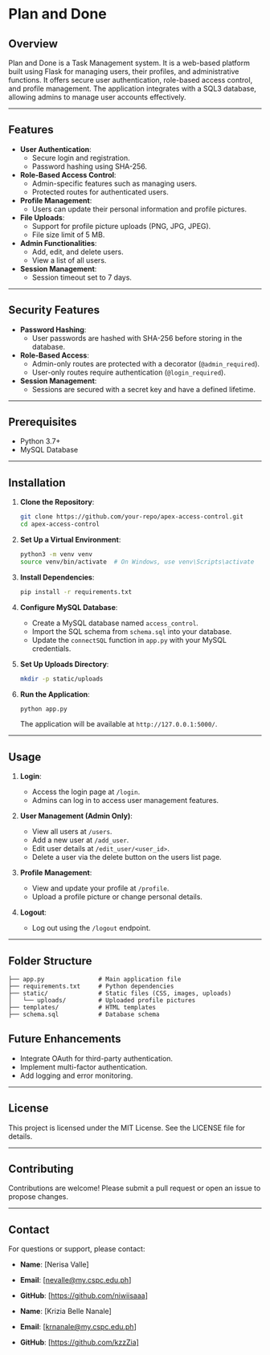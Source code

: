 # Plan and Done

## Overview
Plan and Done is a Task Management system. It is a web-based platform built using Flask for managing users, their profiles, and administrative functions. It offers secure user authentication, role-based access control, and profile management. The application integrates with a SQL3 database, allowing admins to manage user accounts effectively.

---

## Features

- **User Authentication**:
  - Secure login and registration.
  - Password hashing using SHA-256.
- **Role-Based Access Control**:
  - Admin-specific features such as managing users.
  - Protected routes for authenticated users.
- **Profile Management**:
  - Users can update their personal information and profile pictures.
- **File Uploads**:
  - Support for profile picture uploads (PNG, JPG, JPEG).
  - File size limit of 5 MB.
- **Admin Functionalities**:
  - Add, edit, and delete users.
  - View a list of all users.
- **Session Management**:
  - Session timeout set to 7 days.

---

## Security Features

- **Password Hashing**:
  - User passwords are hashed with SHA-256 before storing in the database.
- **Role-Based Access**:
  - Admin-only routes are protected with a decorator (`@admin_required`).
  - User-only routes require authentication (`@login_required`).
- **Session Management**:
  - Sessions are secured with a secret key and have a defined lifetime.

---

## Prerequisites

- Python 3.7+
- MySQL Database

---

## Installation

1. **Clone the Repository**:
   ```bash
   git clone https://github.com/your-repo/apex-access-control.git
   cd apex-access-control
   ```

2. **Set Up a Virtual Environment**:
   ```bash
   python3 -m venv venv
   source venv/bin/activate  # On Windows, use venv\Scripts\activate
   ```

3. **Install Dependencies**:
   ```bash
   pip install -r requirements.txt
   ```

4. **Configure MySQL Database**:
   - Create a MySQL database named `access_control`.
   - Import the SQL schema from `schema.sql` into your database.
   - Update the `connectSQL` function in `app.py` with your MySQL credentials.

5. **Set Up Uploads Directory**:
   ```bash
   mkdir -p static/uploads
   ```

6. **Run the Application**:
   ```bash
   python app.py
   ```
   The application will be available at `http://127.0.0.1:5000/`.

---

## Usage

1. **Login**:
   - Access the login page at `/login`.
   - Admins can log in to access user management features.

2. **User Management (Admin Only)**:
   - View all users at `/users`.
   - Add a new user at `/add_user`.
   - Edit user details at `/edit_user/<user_id>`.
   - Delete a user via the delete button on the users list page.

3. **Profile Management**:
   - View and update your profile at `/profile`.
   - Upload a profile picture or change personal details.

4. **Logout**:
   - Log out using the `/logout` endpoint.

---

## Folder Structure

```
├── app.py               # Main application file
├── requirements.txt     # Python dependencies
├── static/              # Static files (CSS, images, uploads)
│   └── uploads/         # Uploaded profile pictures
├── templates/           # HTML templates
├── schema.sql           # Database schema
```

## Future Enhancements

- Integrate OAuth for third-party authentication.
- Implement multi-factor authentication.
- Add logging and error monitoring.

---

## License

This project is licensed under the MIT License. See the LICENSE file for details.

---

## Contributing

Contributions are welcome! Please submit a pull request or open an issue to propose changes.

---

## Contact

For questions or support, please contact:

- **Name**: [Nerisa Valle]
- **Email**: [nevalle@my.cspc.edu.ph]
- **GitHub**: [https://github.com/niwiisaaa]

- **Name**: [Krizia Belle Nanale]
- **Email**: [krnanale@my.cspc.edu.ph]
- **GitHub**: [https://github.com/kzzZia]
